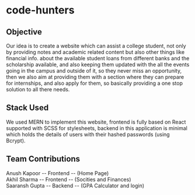 # code-hunters
## Objective
Our idea is to create a website which can assist a college student, not only by providing notes and academic related content but also other things  like financial info. about the available student loans from different banks and the scholarship available, and also keeping them updated with the all the events going in the campus and outside of it, so they never miss an opportunity, then we also aim at providing them with a section where they can prepare for internships, and also apply for them, so basically providing a one stop solution to all there needs.

## Stack Used
We used MERN to implement this website, frontend is fully based on React supported with SCSS for stylesheets, backend in this application is minimal which holds the details of users with their hashed passwords (using Bcrypt).

## Team Contributions
Anush Kapoor -- Frontend -- (Home Page) </br>
Akhil Sharma -- Frontend -- (Socities and Finances) </br>
Saaransh Gupta -- Backend -- (GPA Calculator and login) </br>
